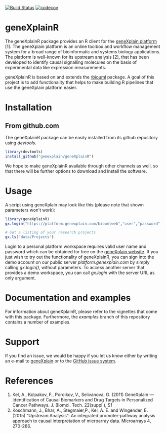 [![Build Status](https://travis-ci.org/genexplain/geneXplainR.svg?branch=master)](https://travis-ci.org/genexplain/geneXplainR)
[![codecov](https://codecov.io/gh/genexplain/geneXplainR/branch/master/graph/badge.svg)](https://codecov.io/gh/genexplain/geneXplainR)

# geneXplainR

The geneXplainR package provides an R client for the 
[geneXplain platform](http://genexplain.com/genexplain-platform/) [1]. 
The geneXplain platform is an online toolbox and workflow management 
system for a broad range of bioinformatic and systems biology applications.
The platform is well-known for its upstream analysis [2], that has been
developed to identify causal signalling molecules on the basis of experimental data
like expression measurements.

geneXplainR is based on and extends the [rbiouml](https://cran.r-project.org/package=rbiouml) package.
A goal of this project is to add functionality that helps to make building R pipelines that use the geneXplain platform easier.

# Installation

## From github.com

The geneXplainR package can be easily installed from its github repository using *devtools*.

```R
library(devtools)
install_github("genexplain/geneXplainR")
```

We hope to make geneXplainR available through other channels as well, so that there will be further options
to download and install the software. 

# Usage

A script using geneXplain may look like this (please note that shown parameters won't work):

```R
library(geneXplainR)
gx.login("https://platform.genexplain.com/bioumlweb","user","password"),

# Get a listing of your research projects
gx.ls("data/Projects")
```

Login to a personal platform workspace requires valid user name and password which can be obtained for free on the
[geneXplain website](http://genexplain.com/genexplain-platform-registration/).
If you just wish to try out the functionality of geneXplainR, you can sign into the demo account on our
public server *platform.genexplain.com* by simply calling *gx.login()*, without parameters. To access another server that
provides a demo workspace, you can call *gx.login* with the server URL as only argument.

# Documentation and examples

For information about geneXplainR, please refer to the vignettes that come with this package. Furthermore, the *examples* branch of this repository contains a number of examples.

# Support

If you find an issue, we would be happy if you let us know either by writing an e-mail
to [geneXplain](mailto:info@genexplain.com?subject=geneXplainR%20issue) or to the [GitHub issue system](https://github.com/genexplain/geneXplainR/issues).

# References

1. Kel, A., Kolpakov, F., Poroikov, V., Selivanova, G. (2011) GeneXplain — Identification of Causal Biomarkers and Drug Targets in Personalized Cancer Pathways. J. Biomol. Tech. 22(suppl.), S1
2. Koschmann, J., Bhar, A., Stegmaier,P., Kel, A. E. and Wingender, E. (2015) “Upstream Analysis”: An integrated promoter-pathway analysis approach to causal interpretation of microarray data. Microarrays 4, 270-286.
